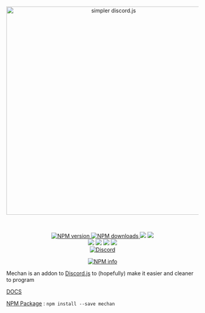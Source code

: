 <div align="center">
  <br />
  <p>
    <a href="https://github.com/DusterTheFirst/Mechan"><img src="http://i.imgur.com/ypJWwIr.png" width="546" alt="simpler discord.js" /></a>
  </p>
  <br/>
  <p>
    <a href="https://www.npmjs.com/package/mechan" align="center" style="width:100%">
      <img src="https://img.shields.io/npm/v/mechan.svg?maxAge=3600" alt="NPM version" />
      <img src="https://img.shields.io/npm/dt/mechan.svg?maxAge=3600&colorB=1081C2" alt="NPM downloads" />
    </a>
    <a href="https://github.com/DusterTheFirst/Mechan/graphs/contributors"><img src="https://img.shields.io/github/contributors/DusterTheFirst/Mechan.svg"></a>
    <a href="https://github.com/DusterTheFirst/Mechan/blob/master/Licence"><img src="https://img.shields.io/github/license/DusterTheFirst/Mechan.svg"></a>
    <br>
    <a href="https://codeclimate.com/github/DusterTheFirst/Mechan"><img src="https://codeclimate.com/github/DusterTheFirst/Mechan/badges/gpa.svg"/></a>
    <a href="https://codeclimate.com/github/DusterTheFirst/Mechan"><img src="https://codeclimate.com/github/DusterTheFirst/Mechan/badges/issue_count.svg" /></a>
    <a href="https://github.com/DusterTheFirst/Mechan/issues"><img src="https://img.shields.io/github/issues/DusterTheFirst/Mechan.svg"/></a>
    <a href="https://github.com/DusterTheFirst/Mechan/pulls"><img src="https://img.shields.io/github/issues-pr/DusterTheFirst/Mechan.svg"/></a>
	<br>
	<a href="https://discord.gg/7WHEdsq"><img src="https://img.shields.io/discord/335908837355814923.svg
?label=Discord&colorA=7289DA&colorB=99AAB5&maxAge=3600" alt="Discord"></a>
  </p>
  <p>
    <a href="https://nodei.co/npm/mechan/"><img src="https://nodei.co/npm/mechan.svg?downloads=true&stars=true" alt="NPM info" /></a>
  </p>
</div>

Mechan is an addon to [Discord.js](https://discord.js.org/#/) to (hopefully) make it easier and cleaner to program

[DOCS](https://github.com/DusterTheFirst/Mechan/wiki)

[NPM Package](https://www.npmjs.com/package/mechan) : ```npm install --save mechan```
